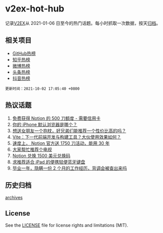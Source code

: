 # v2ex-hot-hub

 记录[V2EX](https://www.v2ex.com/)从 2021-01-06 日至今的热门话题。每小时抓取一次数据，按天[归档](archives)。
 
 ## 相关项目

- [GitHub热榜](https://github.com/lonnyzhang423/github-hot-hub)
- [知乎热榜](https://github.com/lonnyzhang423/zhihu-hot-hub)
- [微博热榜](https://github.com/lonnyzhang423/weibo-hot-hub)
- [头条热榜](https://github.com/lonnyzhang423/toutiao-hot-hub)
- [抖音热榜](https://github.com/lonnyzhang423/douyin-hot-hub)


 `更新时间：2021-10-02 17:05:40 +0800`

## 热议话题

1. [免费获得 Notion 的 500 刀额度 - 需要信用卡](https://www.v2ex.com/t/805575)
1. [你的 iPhone 默认浏览器是哪个？](https://www.v2ex.com/t/805634)
1. [想送女朋友一个抱枕，好兄弟们能推荐一个性价比高的吗？](https://www.v2ex.com/t/805593)
1. [Vite：下一代前端开发与构建工具？大伙使用效果如何？](https://www.v2ex.com/t/805583)
1. [速度上， Notion 官方送 1750 刀活动，能用 30 年](https://www.v2ex.com/t/805597)
1. [大家帮忙推荐个电视](https://www.v2ex.com/t/805635)
1. [Notion 兑换 1500 美元兑换码](https://www.v2ex.com/t/805590)
1. [求推荐适合 iPad 的便携轻便蓝牙键盘](https://www.v2ex.com/t/805637)
1. [毕业一年，隐瞒一份 2 个月的工作经历，背调会被查出来吗](https://www.v2ex.com/t/805585)

## 历史归档

[archives](archives)

## License

See the [LICENSE](LICENSE) file for license rights and limitations (MIT).
